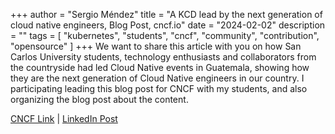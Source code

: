 +++
author = "Sergio Méndez"
title = "A KCD lead by the next generation of cloud native engineers, Blog Post, cncf.io"
date = "2024-02-02"
description = ""
tags = [
    "kubernetes",
    "students",
    "cncf",
    "community",
    "contribution",
    "opensource"
]
+++
We want to share this article with you on how San Carlos University students, technology enthusiasts and collaborators from the countryside had led Cloud Native events in Guatemala, showing how they are the next generation of Cloud Native engineers in our country. I participating leading this blog post for CNCF with my students, and also organizing the blog post about the content.

[CNCF Link](https://www.cncf.io/blog/2024/02/02/a-kcd-lead-by-the-next-generation-of-cloud-native-engineers/) | [LinkedIn Post](https://www.linkedin.com/posts/cloud-native-guatemala_cloudnative-kubernetes-kcdguatemala-activity-7161154093682507776-708R?utm_source=share&utm_medium=member_desktop)
<!--more-->
